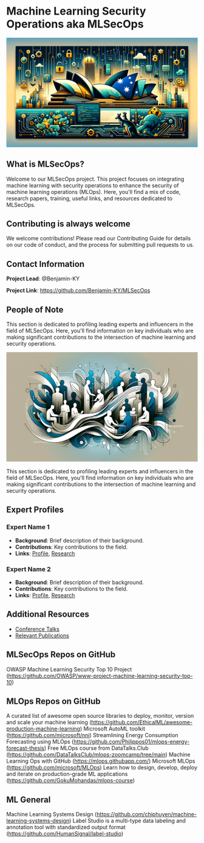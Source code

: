 # Machine Learning Security Operations aka MLSecOps
![MLSecOps Banner](https://github.com/Benjamin-KY/MLSecOps/blob/main/MLSecOpsV1.png)

## What is MLSecOps?
Welcome to our MLSecOps project. This project focuses on integrating machine learning with security operations to enhance the security of machine learning operations (MLOps). Here, you'll find a mix of code, research papers, training, useful links, and resources dedicated to MLSecOps.

## Contributing is always welcome
We welcome contributions! Please read our Contributing Guide for details on our code of conduct, and the process for submitting pull requests to us.

## Contact Information
**Project Lead**: @Benjamin-KY

**Project Link**: https://github.com/Benjamin-KY/MLSecOps

## People of Note

This section is dedicated to profiling leading experts and influencers in the field of MLSecOps. Here, you'll find information on key individuals who are making significant contributions to the intersection of machine learning and security operations.

![Experts of Interest](https://github.com/Benjamin-KY/MLSecOps/blob/main/ExpertsV1.png)

This section is dedicated to profiling leading experts and influencers in the field of MLSecOps. Here, you'll find information on key individuals who are making significant contributions to the intersection of machine learning and security operations.

## Expert Profiles
### Expert Name 1
- **Background**: Brief description of their background.
- **Contributions**: Key contributions to the field.
- **Links**: [Profile](link_to_profile), [Research](link_to_research)

### Expert Name 2
- **Background**: Brief description of their background.
- **Contributions**: Key contributions to the field.
- **Links**: [Profile](link_to_profile), [Research](link_to_research)

<!-- Repeat for more experts as needed -->

## Additional Resources
- [Conference Talks](link_to_conference_talks)
- [Relevant Publications](link_to_publications)


## MLSecOps Repos on GitHub

OWASP Machine Learning Security Top 10 Project (https://github.com/OWASP/www-project-machine-learning-security-top-10)

## MLOps Repos on GitHub

A curated list of awesome open source libraries to deploy, monitor, version and scale your machine learning (https://github.com/EthicalML/awesome-production-machine-learning)
Microsoft AutoML toolkit (https://github.com/microsoft/nni)
Streamlining Energy Consumption Forecasting using MLOps (https://github.com/Philippos01/mlops-energy-forecast-thesis)
Free MLOps course from DataTalks.Club (https://github.com/DataTalksClub/mlops-zoomcamp/tree/main)
Machine Learning Ops with GitHub (https://mlops.githubapp.com/)
Microsoft MLOps (https://github.com/microsoft/MLOps)
Learn how to design, develop, deploy and iterate on production-grade ML applications (https://github.com/GokuMohandas/mlops-course)

## ML General

Machine Learning Systems Design (https://github.com/chiphuyen/machine-learning-systems-design)
Label Studio is a multi-type data labeling and annotation tool with standardized output format (https://github.com/HumanSignal/label-studio)